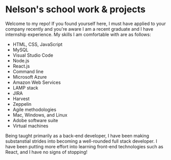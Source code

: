 # Nelson's school work & projects
Welcome to my repo! If you found yourself here, I must have applied to your company recently and you're aware I am a recent graduate and I have internship experience. My skills I am comfortable with are as follows:
- HTML, CSS, JavaScript
- MySQL
- Visual Studio Code
- Node.js
- React.js
- Command line
- Microsoft Azure
- Amazon Web Services
- LAMP stack
- JIRA
- Harvest
- Zeppelin
- Agile methodologies
- Mac, Windows, and Linux
- Adobe software suite
- Virtual machines

Being taught primarily as a back-end developer, I have been making substanstial strides into becoming a well-rounded full stack developer. I have been putting more effort into learning front-end technologies such as React, and I have no signs of stopping!
